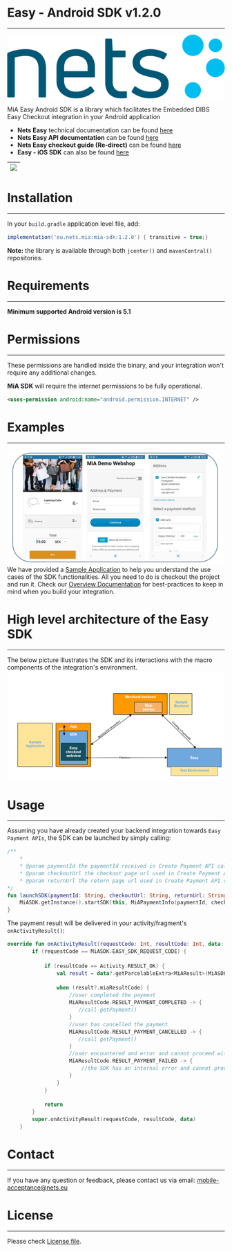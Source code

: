 # Easy - Android SDK v1.2.0
----
![Logo](readme-files/NetsLogo.jpg)

MiA Easy Android SDK is a library which facilitates the Embedded DIBS Easy Checkout integration in your Android application

+ **Nets Easy** technical documentation can be found [here](https://tech.dibspayment.com/easy)
+ **Nets Easy API documentation** can be found [here](http://tech.dibspayment.com/easy/api)
+ **Nets Easy checkout guide (Re-direct)** can be found [here](https://tech.dibspayment.com/node4555edit/checkout-introduction)
+ **Easy - iOS SDK** can also be found [here](https://github.com/DIBS-Payment-Services/Easy-iOS-SDK)


| ![](readme-files/pay_with_saved_card.gif) |  
| --- |


# Installation
----
In your `build.gradle` application level file, add:
```gradle
implementation('eu.nets.mia:mia-sdk:1.2.0') { transitive = true;}
```
    
**Note:** the library is available through both `jcenter()` and `mavenCentral()` repositories.

# Requirements
----
**Minimum supported Android version is 5.1** 

# Permissions
----
These permissions are handled inside the binary, and your integration won't require any additional changes.

**MiA SDK** will require the internet permissions to be fully operational.

```xml
<uses-permission android:name="android.permission.INTERNET" />
```

# Examples
----
![](readme-files/sample_screenshots.jpg)
We have provided a [Sample Application](MiaSample/) to help you understand the use cases of the SDK functionalities. All you need to do is checkout the project and run it. Check our [Overview Documentation](documentation/) for best-practices to keep in mind when you build your integration.

# High level architecture of the Easy SDK
---
The below picture illustrates the SDK and its interactions with the macro components of the integration's environment.
![](readme-files/mia_macro_elements.png)

# Usage
----
Assuming you have already created your backend integration towards `Easy Payment APIs`, the SDK can be launched by simply calling:
```kotlin
/**
    *
    * @param paymentId the paymentId received in Create Payment API call
    * @param checkoutUrl the checkout page url used in Create Payment API call  
    * @param returnUrl the return page url used in Create Payment API call
*/
fun launchSDK(paymentId: String, checkoutUrl: String, returnUrl: String) {
    MiASDK.getInstance().startSDK(this, MiAPaymentInfo(paymentId, checkoutUrl, returnUrl))
}
```

The payment result will be delivered in your activity/fragment's `onActivityResult()`:
```kotlin
override fun onActivityResult(requestCode: Int, resultCode: Int, data: Intent?) {
        if (requestCode == MiASDK.EASY_SDK_REQUEST_CODE) {

            if (resultCode == Activity.RESULT_OK) {
                val result = data?.getParcelableExtra<MiAResult>(MiASDK.BUNDLE_COMPLETE_RESULT)

                when (result?.miaResultCode) {
                    //user completed the payment
                    MiAResultCode.RESULT_PAYMENT_COMPLETED -> {
                       //call getPayment()
                    }
                    //user has cancelled the payment
                    MiAResultCode.RESULT_PAYMENT_CANCELLED -> {
                       //call getPayment()
                    }
                    //user encountered and error and cannot proceed with the payment
                    MiAResultCode.RESULT_PAYMENT_FAILED -> {
                        //the SDK has an internal error and cannot proceed with the current payment
                    }
                }
            }

            return
        }
        super.onActivityResult(requestCode, resultCode, data)
    }
```

# Contact
----
If you have any question or feedback, please contact us via email: [mobile-acceptance@nets.eu](mailto:mobile-acceptance@nets.eu)



# License
----

Please check [License file](MiA-SDK-License.md).
